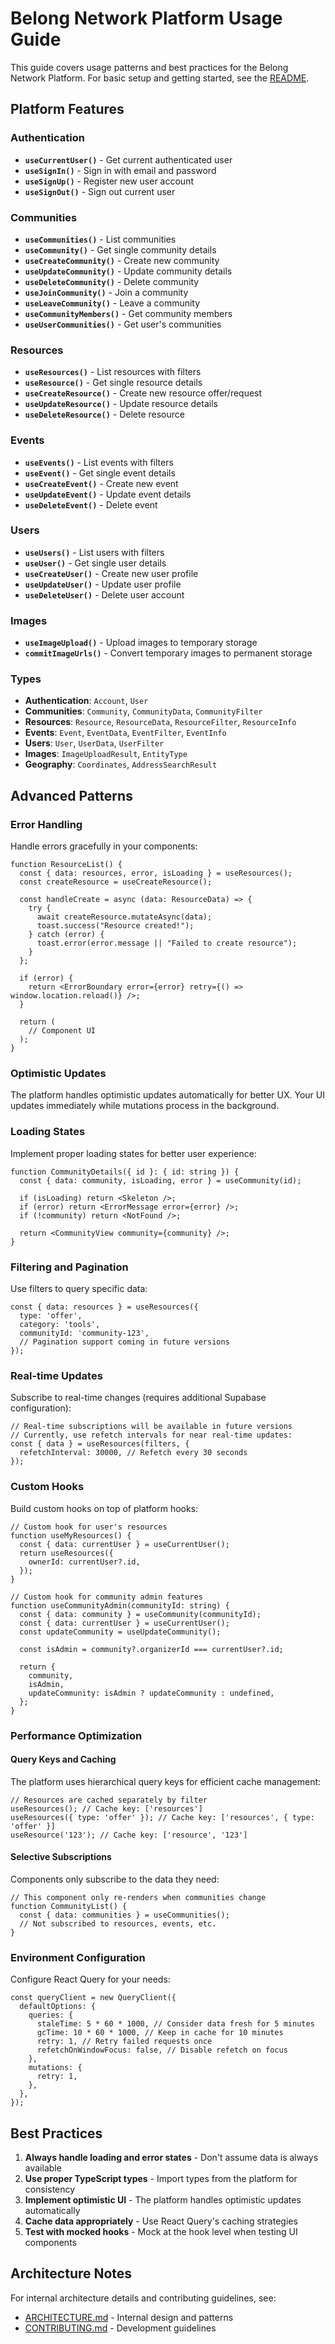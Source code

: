 # Belong Network Platform Usage Guide

This guide covers usage patterns and best practices for the Belong Network Platform. For basic setup and getting started, see the [README](./README.md).

## Platform Features

### Authentication

- **`useCurrentUser()`** - Get current authenticated user
- **`useSignIn()`** - Sign in with email and password
- **`useSignUp()`** - Register new user account
- **`useSignOut()`** - Sign out current user

### Communities

- **`useCommunities()`** - List communities
- **`useCommunity()`** - Get single community details
- **`useCreateCommunity()`** - Create new community
- **`useUpdateCommunity()`** - Update community details
- **`useDeleteCommunity()`** - Delete community
- **`useJoinCommunity()`** - Join a community
- **`useLeaveCommunity()`** - Leave a community
- **`useCommunityMembers()`** - Get community members
- **`useUserCommunities()`** - Get user's communities

### Resources

- **`useResources()`** - List resources with filters
- **`useResource()`** - Get single resource details
- **`useCreateResource()`** - Create new resource offer/request
- **`useUpdateResource()`** - Update resource details
- **`useDeleteResource()`** - Delete resource

### Events

- **`useEvents()`** - List events with filters
- **`useEvent()`** - Get single event details
- **`useCreateEvent()`** - Create new event
- **`useUpdateEvent()`** - Update event details
- **`useDeleteEvent()`** - Delete event

### Users

- **`useUsers()`** - List users with filters
- **`useUser()`** - Get single user details
- **`useCreateUser()`** - Create new user profile
- **`useUpdateUser()`** - Update user profile
- **`useDeleteUser()`** - Delete user account

### Images

- **`useImageUpload()`** - Upload images to temporary storage
- **`commitImageUrls()`** - Convert temporary images to permanent storage

### Types

- **Authentication**: `Account`, `User`
- **Communities**: `Community`, `CommunityData`, `CommunityFilter`
- **Resources**: `Resource`, `ResourceData`, `ResourceFilter`, `ResourceInfo`
- **Events**: `Event`, `EventData`, `EventFilter`, `EventInfo`
- **Users**: `User`, `UserData`, `UserFilter`
- **Images**: `ImageUploadResult`, `EntityType`
- **Geography**: `Coordinates`, `AddressSearchResult`

## Advanced Patterns

### Error Handling

Handle errors gracefully in your components:

```tsx
function ResourceList() {
  const { data: resources, error, isLoading } = useResources();
  const createResource = useCreateResource();

  const handleCreate = async (data: ResourceData) => {
    try {
      await createResource.mutateAsync(data);
      toast.success("Resource created!");
    } catch (error) {
      toast.error(error.message || "Failed to create resource");
    }
  };

  if (error) {
    return <ErrorBoundary error={error} retry={() => window.location.reload()} />;
  }

  return (
    // Component UI
  );
}
```

### Optimistic Updates

The platform handles optimistic updates automatically for better UX. Your UI updates immediately while mutations process in the background.

### Loading States

Implement proper loading states for better user experience:

```tsx
function CommunityDetails({ id }: { id: string }) {
  const { data: community, isLoading, error } = useCommunity(id);

  if (isLoading) return <Skeleton />;
  if (error) return <ErrorMessage error={error} />;
  if (!community) return <NotFound />;

  return <CommunityView community={community} />;
}
```

### Filtering and Pagination

Use filters to query specific data:

```tsx
const { data: resources } = useResources({
  type: 'offer',
  category: 'tools',
  communityId: 'community-123',
  // Pagination support coming in future versions
});
```

### Real-time Updates

Subscribe to real-time changes (requires additional Supabase configuration):

```tsx
// Real-time subscriptions will be available in future versions
// Currently, use refetch intervals for near real-time updates:
const { data } = useResources(filters, {
  refetchInterval: 30000, // Refetch every 30 seconds
});
```

### Custom Hooks

Build custom hooks on top of platform hooks:

```tsx
// Custom hook for user's resources
function useMyResources() {
  const { data: currentUser } = useCurrentUser();
  return useResources({
    ownerId: currentUser?.id,
  });
}

// Custom hook for community admin features
function useCommunityAdmin(communityId: string) {
  const { data: community } = useCommunity(communityId);
  const { data: currentUser } = useCurrentUser();
  const updateCommunity = useUpdateCommunity();

  const isAdmin = community?.organizerId === currentUser?.id;

  return {
    community,
    isAdmin,
    updateCommunity: isAdmin ? updateCommunity : undefined,
  };
}
```

### Performance Optimization

#### Query Keys and Caching

The platform uses hierarchical query keys for efficient cache management:

```tsx
// Resources are cached separately by filter
useResources(); // Cache key: ['resources']
useResources({ type: 'offer' }); // Cache key: ['resources', { type: 'offer' }]
useResource('123'); // Cache key: ['resource', '123']
```

#### Selective Subscriptions

Components only subscribe to the data they need:

```tsx
// This component only re-renders when communities change
function CommunityList() {
  const { data: communities } = useCommunities();
  // Not subscribed to resources, events, etc.
}
```

### Environment Configuration

Configure React Query for your needs:

```tsx
const queryClient = new QueryClient({
  defaultOptions: {
    queries: {
      staleTime: 5 * 60 * 1000, // Consider data fresh for 5 minutes
      gcTime: 10 * 60 * 1000, // Keep in cache for 10 minutes
      retry: 1, // Retry failed requests once
      refetchOnWindowFocus: false, // Disable refetch on focus
    },
    mutations: {
      retry: 1,
    },
  },
});
```

## Best Practices

1. **Always handle loading and error states** - Don't assume data is always available
2. **Use proper TypeScript types** - Import types from the platform for consistency
3. **Implement optimistic UI** - The platform handles optimistic updates automatically
4. **Cache data appropriately** - Use React Query's caching strategies
5. **Test with mocked hooks** - Mock at the hook level when testing UI components

## Architecture Notes

For internal architecture details and contributing guidelines, see:

- [ARCHITECTURE.md](./ARCHITECTURE.md) - Internal design and patterns
- [CONTRIBUTING.md](./CONTRIBUTING.md) - Development guidelines
